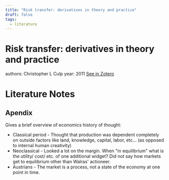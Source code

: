 ```yaml
---
title: "Risk transfer: derivatives in theory and practice"
draft: false
tags:
  - literature
---
```


# Risk transfer: derivatives in theory and practice
authors: Christopher L Culp
year: 2011
[See in Zotero](zotero://select/items/@culp2011)

# Literature Notes
## Apendix 
Gives a brief overview of economics history of thought:
- Classical period - Thought that production was dependent completely on outside factors like land, knowledge, capital, labor, etc... (as opposed to internal human creativity)
- Neoclassical - Looked a lot on the margin. When "in equilibrium" what is the utility/ cost/ etc. of one additional widget? Did not say how markets get to equilibrium other than Walras' actioneer. 
- Austrians - The market is a process, not a state of the economy at one point in time. 
